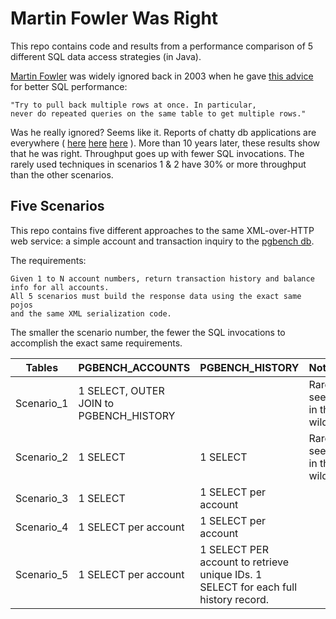 Martin Fowler Was Right
====================

This repo contains code and results from a performance comparison of 5 different SQL data access strategies (in Java).

[Martin Fowler](http://martinfowler.com/) was widely ignored back in 2003 when he gave [this advice](http://www.informit.com/articles/article.aspx?p=30661&seqNum=3) for better SQL performance:

```
"Try to pull back multiple rows at once. In particular, 
never do repeated queries on the same table to get multiple rows."
```

Was he really ignored?  Seems like it.  Reports of chatty db applications are everywhere ( [here](http://apmblog.compuware.com/2010/06/15/top-10-performance-problems-taken-from-zappos-monster-and-co/) [here](http://blogs.msdn.com/b/alikl/archive/2008/04/28/performance-sin-chatty-database-access-and-loops-plus-another-free-performance-tool.aspx) [here](http://dotnet.dzone.com/news/select-n1-problem-%E2%80%93-how)  ).  More than 10 years later, these results show that he was right.  Throughput goes up with fewer SQL invocations.  The rarely used techniques in scenarios 1 & 2 have 30% or more throughput than the other scenarios.  

Five Scenarios
--------------
This repo contains five different approaches to the same XML-over-HTTP web service:  a simple account and transaction inquiry to the [pgbench db](http://www.postgresql.org/docs/9.2/static/pgbench.html).  

The requirements:  

```
Given 1 to N account numbers, return transaction history and balance info for all accounts.  
All 5 scenarios must build the response data using the exact same pojos 
and the same XML serialization code.
```

The smaller the scenario number, the fewer the SQL invocations to accomplish the exact same requirements.



| Tables        | PGBENCH_ACCOUNTS           | PGBENCH_HISTORY  | Notes |
| ------------- |:--------------|:----- |:-----|
| Scenario_1    | 1 SELECT, OUTER JOIN to PGBENCH_HISTORY      |   | Rarely seen in the wild |
| Scenario_2    | 1 SELECT      |   1 SELECT | Rarely seen in the wild  |
| Scenario_3    | 1 SELECT      | 1 SELECT per account |  |
| Scenario_4    | 1 SELECT per account  | 1 SELECT per account |  |
| Scenario_5    | 1 SELECT per account  | 1 SELECT PER account to retrieve unique IDs.  1 SELECT for each full history record. |  |

